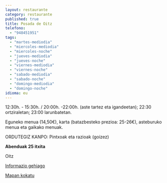 ```yaml
---
layout: restaurante
category: restaurante
published: true
title: Posada de Oitz
telefono: 
  - "948451951"
tags: 
  - "martes-mediodia"
  - "miercoles-mediodia"
  - "miercoles-noche"
  - "jueves-mediodia"
  - "jueves-noche"
  - "viernes-mediodia"
  - "viernes-noche"
  - "sabado-mediodia"
  - "sabado-noche"
  - "domingo-mediodia"
  - "domingo-noche"
idioma: eu
---
```


12:30h. - 15:30h. / 20:00h. -22:00h. (aste tartez eta igandeetan); 22:30 ortziraletan; 23:00 larunbatetan.

Eguneko menua (14,50€), karta (batazbesteko prezioa: 25-26€), asteburuko menua eta gaikako menuak.

ORDUTEGIZ KANPO: Pintxoak eta razioak (goizez)

**Abenduak 25 itxita**

Oitz

[Informazio gehiago](http://www.consorciobertiz.org/consorcio/dondecomer/restaurantes/oitz-es-0-188/posada-de-oitz-es.html)

[Mapan kokatu](https://maps.google.es/maps?q=Posada+de+Oitz&hl=es&sll=43.113641,-1.682539&sspn=0.020395,0.038581&t=h&hq=Posada+de+Oitz&z=15&iwloc=A "Oitzeko Posada")